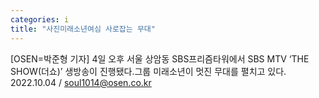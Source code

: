 ```yaml
---
categories: i
title: "사진미래소년여심 사로잡는 무대"
---
```

[OSEN=박준형 기자] 4일 오후 서울 상암동 SBS프리즘타워에서 SBS MTV ‘THE SHOW(더쇼)’ 생방송이 진행됐다.그룹 미래소년이 멋진 무대를 펼치고 있다. 2022.10.04 / soul1014@osen.co.kr